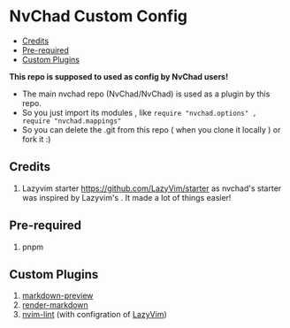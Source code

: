 # NvChad Custom Config

<!-- toc -->

- [Credits](#credits)
- [Pre-required](#pre-required)
- [Custom Plugins](#custom-plugins)

<!-- tocstop -->

**This repo is supposed to used as config by NvChad users!**

- The main nvchad repo (NvChad/NvChad) is used as a plugin by this repo.
- So you just import its modules , like `require "nvchad.options" , require "nvchad.mappings"`
- So you can delete the .git from this repo
  ( when you clone it locally ) or fork it :)

## Credits

1. Lazyvim starter <https://github.com/LazyVim/starter>
   as nvchad's starter was inspired by Lazyvim's . It made a lot of things easier!

## Pre-required

1. pnpm

## Custom Plugins

1. [markdown-preview](https://github.com/iamcco/markdown-preview.nvim)
2. [render-markdown](https://github.com/MeanderingProgrammer/render-markdown.nvim)
3. [nvim-lint](https://github.com/mfussenegger/nvim-lint) (with configration of [LazyVim](http://www.lazyvim.org/plugins/linting))
